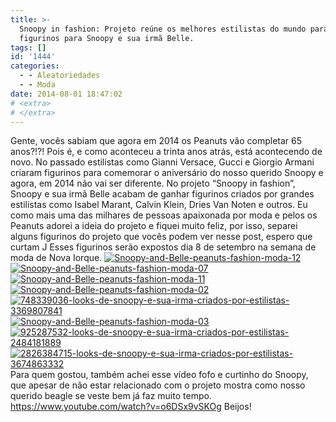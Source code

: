 ```yaml
---
title: >-
  Snoopy in fashion: Projeto reúne os melhores estilistas do mundo para criar
  figurinos para Snoopy e sua irmã Belle.
tags: []
id: '1444'
categories:
  - - Aleatoriedades
  - - Moda
date: 2014-08-01 18:47:02
# <extra>
# </extra>
---
```


Gente, vocês sabiam que agora em 2014 os Peanuts vão completar 65 anos?!?! Pois é, e como aconteceu a trinta anos atrás, está acontecendo de novo. No passado estilistas como Gianni Versace, Gucci e Giorgio Armani criaram figurinos para comemorar o aniversário do nosso querido Snoopy e agora, em 2014 não vai ser diferente. No projeto “Snoopy in fashion”, Snoopy e sua irmã Belle acabam de ganhar figurinos criados por grandes estilistas como Isabel Marant, Calvin Klein, Dries Van Noten e outros. Eu como mais uma das milhares de pessoas apaixonada por moda e pelos os Peanuts adorei a ideia do projeto e fiquei muito feliz, por isso, separei alguns figurinos do projeto que vocês podem ver nesse post, espero que curtam J Esses figurinos serão expostos dia 8 de setembro na semana de moda de Nova Iorque. [![Snoopy-and-Belle-peanuts-fashion-moda-12](http://162.243.62.160/wp-content/uploads/2014/08/snoopy-and-belle-peanuts-fashion-moda-12.jpg)](http://162.243.62.160/wp-content/uploads/2014/08/snoopy-and-belle-peanuts-fashion-moda-12.jpg) [![Snoopy-and-Belle-peanuts-fashion-moda-07](http://162.243.62.160/wp-content/uploads/2014/08/snoopy-and-belle-peanuts-fashion-moda-07.jpg)](http://162.243.62.160/wp-content/uploads/2014/08/snoopy-and-belle-peanuts-fashion-moda-07.jpg) [![Snoopy-and-Belle-peanuts-fashion-moda-11](http://162.243.62.160/wp-content/uploads/2014/08/snoopy-and-belle-peanuts-fashion-moda-11.jpg)](http://162.243.62.160/wp-content/uploads/2014/08/snoopy-and-belle-peanuts-fashion-moda-11.jpg)[![Snoopy-and-Belle-peanuts-fashion-moda-02](http://162.243.62.160/wp-content/uploads/2014/08/snoopy-and-belle-peanuts-fashion-moda-02.jpg)](http://162.243.62.160/wp-content/uploads/2014/08/snoopy-and-belle-peanuts-fashion-moda-02.jpg) [![748339036-looks-de-snoopy-e-sua-irma-criados-por-estilistas-3369807841](http://162.243.62.160/wp-content/uploads/2014/08/748339036-looks-de-snoopy-e-sua-irma-criados-por-estilistas-3369807841.jpg)](http://162.243.62.160/wp-content/uploads/2014/08/748339036-looks-de-snoopy-e-sua-irma-criados-por-estilistas-3369807841.jpg) [![Snoopy-and-Belle-peanuts-fashion-moda-03](http://162.243.62.160/wp-content/uploads/2014/08/snoopy-and-belle-peanuts-fashion-moda-03.jpg)](http://162.243.62.160/wp-content/uploads/2014/08/snoopy-and-belle-peanuts-fashion-moda-03.jpg) [![925287532-looks-de-snoopy-e-sua-irma-criados-por-estilistas-2484181889](http://162.243.62.160/wp-content/uploads/2014/08/925287532-looks-de-snoopy-e-sua-irma-criados-por-estilistas-2484181889.jpg)](http://162.243.62.160/wp-content/uploads/2014/08/925287532-looks-de-snoopy-e-sua-irma-criados-por-estilistas-2484181889.jpg) [![2826384715-looks-de-snoopy-e-sua-irma-criados-por-estilistas-3674863332](http://162.243.62.160/wp-content/uploads/2014/08/2826384715-looks-de-snoopy-e-sua-irma-criados-por-estilistas-3674863332.jpg)](http://162.243.62.160/wp-content/uploads/2014/08/2826384715-looks-de-snoopy-e-sua-irma-criados-por-estilistas-3674863332.jpg) Para quem gostou, também achei esse vídeo fofo e curtinho do Snoopy, que apesar de não estar relacionado com o projeto mostra como nosso querido beagle se veste bem já faz muito tempo. https://www.youtube.com/watch?v=o6DSx9vSKOg Beijos!
